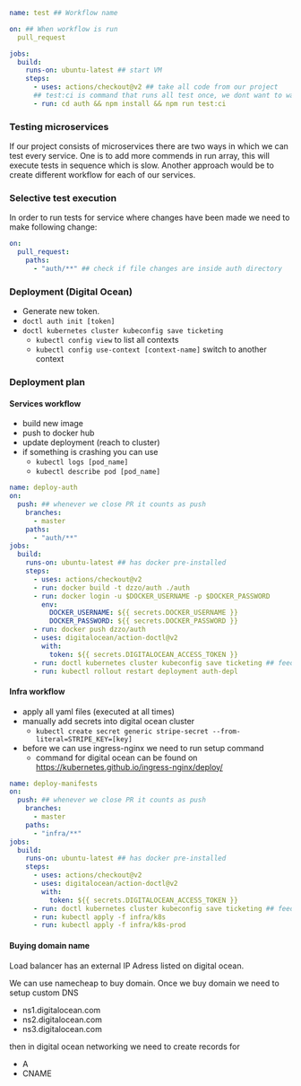 ```yaml
name: test ## Workflow name

on: ## When workflow is run
  pull_request

jobs:
  build:
    runs-on: ubuntu-latest ## start VM
    steps:
      - uses: actions/checkout@v2 ## take all code from our project
      ## test:ci is command that runs all test once, we dont want to watch like in dev mode
      - run: cd auth && npm install && npm run test:ci
```

### Testing microservices

If our project consists of microservices there are two ways in which we can test every service. One is to add more commends in run array, this will execute tests in sequence which is slow. Another approach would be to create different workflow for each of our services.

### Selective test execution

In order to run tests for service where changes have been made we need to make following change:

```yaml
on:
  pull_request:
    paths:
      - "auth/**" ## check if file changes are inside auth directory
```

### Deployment (Digital Ocean)

- Generate new token.
- `doctl auth init [token]`
- `doctl kubernetes cluster kubeconfig save ticketing`
  - `kubectl config view` to list all contexts
  - `kubectl config use-context [context-name]` switch to another context

### Deployment plan

#### Services workflow

- build new image
- push to docker hub
- update deployment (reach to cluster)
- if something is crashing you can use
  - `kubectl logs [pod_name]`
  - `kubectl describe pod [pod_name]`

```yaml
name: deploy-auth
on:
  push: ## whenever we close PR it counts as push
    branches:
      - master
    paths:
      - "auth/**"
jobs:
  build:
    runs-on: ubuntu-latest ## has docker pre-installed
    steps:
      - uses: actions/checkout@v2
      - run: docker build -t dzzo/auth ./auth
      - run: docker login -u $DOCKER_USERNAME -p $DOCKER_PASSWORD
        env:
          DOCKER_USERNAME: ${{ secrets.DOCKER_USERNAME }}
          DOCKER_PASSWORD: ${{ secrets.DOCKER_PASSWORD }}
      - run: docker push dzzo/auth
      - uses: digitalocean/action-doctl@v2
        with:
          token: ${{ secrets.DIGITALOCEAN_ACCESS_TOKEN }}
      - run: doctl kubernetes cluster kubeconfig save ticketing ## feeds kubectl with all information needed
      - run: kubectl rollout restart deployment auth-depl
```

#### Infra workflow

- apply all yaml files (executed at all times)
- manually add secrets into digital ocean cluster
  - `kubectl create secret generic stripe-secret --from-literal=STRIPE_KEY=[key]`
- before we can use ingress-nginx we need to run setup command
  - command for digital ocean can be found on https://kubernetes.github.io/ingress-nginx/deploy/

```yaml
name: deploy-manifests
on:
  push: ## whenever we close PR it counts as push
    branches:
      - master
    paths:
      - "infra/**"
jobs:
  build:
    runs-on: ubuntu-latest ## has docker pre-installed
    steps:
      - uses: actions/checkout@v2
      - uses: digitalocean/action-doctl@v2
        with:
          token: ${{ secrets.DIGITALOCEAN_ACCESS_TOKEN }}
      - run: doctl kubernetes cluster kubeconfig save ticketing ## feeds kubectl with all information needed
      - run: kubectl apply -f infra/k8s
      - run: kubectl apply -f infra/k8s-prod
```

#### Buying domain name

Load balancer has an external IP Adress listed on digital ocean.

We can use namecheap to buy domain. Once we buy domain we need to setup custom DNS

- ns1.digitalocean.com
- ns2.digitalocean.com
- ns3.digitalocean.com

then in digital ocean networking we need to create records for

- A
- CNAME
